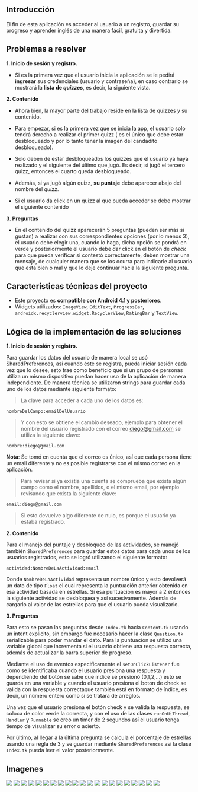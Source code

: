 ## Introducción

El fin de esta aplicación es acceder al usuario a un registro, guardar su progreso y aprender inglés de una manera fácil, gratuita y divertida.

## Problemas a resolver

**1. Inicio de sesión y registro.**
* Si es la primera vez que el usuario inicia la aplicación se le pedirá **ingresar** sus credenciales (usuario y contraseña), en caso contrario se mostrará la **lista de _quizzes_**, es decir, la siguiente vista.

**2. Contenido**
* Ahora bien, la mayor parte del trabajo reside en la lista de quizzes y su contenido.

-   Para empezar, si es la primera vez que se inicia la app, el usuario solo tendrá derecho a realizar el primer quizz ( es el único que debe estar desbloqueado y por lo tanto tener la imagen del candadito desbloqueado).
    
-   Solo deben de estar desbloqueados los quizzes que el usuario ya haya realizado y el siguiente del último que jugó. Es decir, si jugó el tercero quizz, entonces el cuarto queda desbloqueado.
    
-   Además, si ya jugó algún quizz, **su puntaje** debe aparecer abajo del nombre del _quizz_.
    
-   Si el usuario da click en un quizz al que pueda acceder se debe mostrar el siguiente contenido

**3. Preguntas**
* En el contenido del quizz aparecerán 5 preguntas (pueden ser más si gustan) a realizar con sus correspondientes opciones (por lo menos 3), el usuario debe elegir una, cuando lo haga, dicha opción se pondrá en verde y posteriormente el usuario debe dar click en el botón de _check_ para que pueda verificar si contestó correctamente, deben mostrar una mensaje, de cualquier manera que se los ocurra para indicarle al usuario que esta bien o mal y que lo deje continuar hacia la siguiente pregunta.

## Caracteristicas técnicas del proyecto

* Este proyecto es **compatible con Android 4.1 y posteriores**.
* Widgets utilizados: ```ImageView```, ```EditText```, ```ProgressBar```, ```androidx.recyclerview.widget.RecyclerView```, ```RatingBar``` y ```TextView```.

## Lógica de la implementación de las soluciones

**1. Inicio de sesión y registro.**

Para guardar los datos del usuario de manera local se usó SharedPreferences, así cuando éste se registra, pueda iniciar sesión cada vez que lo desee, esto trae como beneficio que si un grupo de personas utiliza un mismo dispositivo puedan hacer uso de la aplicación de manera independiente.
De manera técnica se utilizaron strings para guardar cada uno de los datos mediante siguiente formato:
> La clave para acceder a cada uno de los datos es:
```
nombreDelCampo:emailDelUsuario
```
> Y con esto se obtiene el cambio deseado, ejemplo para obtener el nombre del usuario registrado con el correo diego@gmail.com se utiliza la siguiente clave:
```
nombre:diego@gmail.com   
```
**Nota**: Se tomó en cuenta que el correo es único, así que cada persona tiene un email diferente y no es posible registrarse con el mismo correo en la aplicación.
> Para revisar si ya existia una cuenta se comprueba que exista algún campo como el nombre, apellidos, o el mismo email, por ejemplo revisando que exista la siguiente clave:
```
email:diego@gmail.com
```
> Si esto devuelve algo diferente de nulo, es porque el usuario ya estaba registrado.

**2.  Contenido**

Para el manejo del puntaje y desbloqueo de las actividades, se manejó también ```SharedPreferences``` para guardar estos datos para cada unos de los usuarios registrados, esto se logró utilizando el siguiente formato:
```
actividad:NombreDeLaActividad:email
```
Donde ```NombreDeLaActividad``` representa un nombre único y esto devolverá un dato de tipo ```Float``` el cual representa la puntuación anterior obtenida en esa actividad basada en estrellas. Si esa puntuación es mayor a 2 entonces la siguiente actividad se desbloquea y así sucesivamente. Además de cargarlo al valor de las estrellas para que el usuario pueda visualizarlo.

**3. Preguntas**

Para esto se pasan las preguntas desde ```Index.tk``` hacia ```Content.tk``` usando un intent explicito, sin embargo fue necesario hacer la clase ```Question.tk``` serializable para poder mandar el dato. Para la puntuación se utilizó una variable global que incrementa si el usuario obtiene una respuesta correcta, además de actualizar la barra superior de progreso.

Mediante el uso de eventos especificamente el ```setOnClickListener``` fue como se identificaba cuando el usuario presiona una respuesta y dependiendo del botón se sabe que índice se presionó (0,1,2,...) esto se guarda en una variable y cuando el usuario presiona el boton de check se valida con la respuesta correctaque también está en formato de índice, es decir, un  número entero como si se tratara de arreglos.

Una vez que el usuario presiona el botón check y se valida la respuesta, se coloca de color verde la correcta, y con el uso de las clases ```runOnUiThread```, ```Handler``` y ```Runnable``` se creo un timer de 2 segundos así el usuario tenga tiempo de visualizar su error o acierto.

Por último, al llegar a la última pregunta se calcula el porcentaje de estrellas usando una regla de 3 y se guardar mediante ```SharedPreferences``` así la clase ```Index.tk```  pueda leer el valor posteriormente.

## Imagenes

![](./imagenes/Screenshot_2019-06-27-21-16-22.png)
![](./imagenes/Screenshot_2019-06-27-21-17-27.png)
![](./imagenes/Screenshot_2019-06-27-21-18-11.png)
![](./imagenes/Screenshot_2019-06-27-21-18-15.png)
![](./imagenes/Screenshot_2019-06-27-21-18-21.png)
![](./imagenes/Screenshot_2019-06-27-21-18-38.png)
![](./imagenes/Screenshot_2019-06-27-21-18-43.png)
![](./imagenes/Screenshot_2019-06-27-21-19-00.png)
![](./imagenes/Screenshot_2019-06-27-21-19-05.png)
![](./imagenes/Screenshot_2019-06-27-21-19-10.png)
![](./imagenes/Screenshot_2019-06-27-21-19-22.png)
![](./imagenes/Screenshot_2019-06-27-21-19-30.png)
![](./imagenes/Screenshot_2019-06-27-21-19-38.png)
![](./imagenes/Screenshot_2019-06-27-21-19-48.png)
![](./imagenes/Screenshot_2019-06-27-21-19-51.png)
![](./imagenes/Screenshot_2019-06-27-21-20-07.png)
![](./imagenes/Screenshot_2019-06-27-21-20-19.png)
![](./imagenes/Screenshot_2019-06-27-21-20-40.png)
![](./imagenes/Screenshot_2019-06-27-21-20-44.png)
![](./imagenes/Screenshot_2019-06-27-21-20-52.png)
![](./imagenes/Screenshot_2019-06-27-21-21-10.png)

